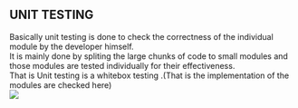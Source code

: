 ## UNIT TESTING

Basically unit testing is done to check the correctness of the individual module by the developer himself. \
It is mainly done by spliting the large chunks of code to small modules and those modules are tested individually for their effectiveness. \
That is Unit testing is a whitebox testing .(That is the implementation of the modules are checked here) \
<img src="https://drive.google.com/file/d/1xjYaCsSqifZm5vNko0PLUuRMBfRXsTyG/view?usp=sharing">
